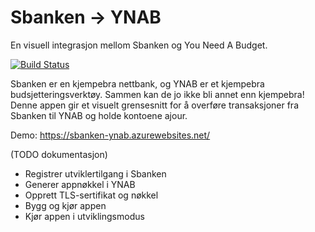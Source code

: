 Sbanken → YNAB
==============
En visuell integrasjon mellom Sbanken og You Need A Budget.

[![Build Status](https://dev.azure.com/wedvich/Sbanken%20%E2%86%92%20YNAB/_apis/build/status/sbanken-ynab?branchName=master)](https://dev.azure.com/wedvich/Sbanken%20%E2%86%92%20YNAB/_build/latest?definitionId=7&branchName=master)

Sbanken er en kjempebra nettbank, og YNAB er et kjempebra budsjetteringsverktøy. Sammen kan de jo ikke bli annet enn
kjempebra! Denne appen gir et visuelt grensesnitt for å overføre transaksjoner fra Sbanken til YNAB og holde kontoene ajour.

Demo: https://sbanken-ynab.azurewebsites.net/

(TODO dokumentasjon)
- Registrer utviklertilgang i Sbanken
- Generer appnøkkel i YNAB
- Opprett TLS-sertifikat og nøkkel
- Bygg og kjør appen
- Kjør appen i utviklingsmodus
